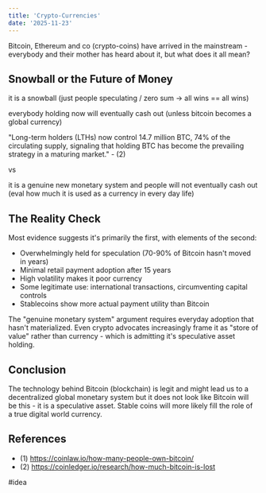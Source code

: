 ```yaml
---
title: 'Crypto-Currencies'  
date: '2025-11-23'
---
```

Bitcoin, Ethereum and co (crypto-coins) have arrived in the mainstream - everybody and their mother has heard about it, but what does it all mean?

## Snowball or the Future of Money

it is a snowball (just people speculating / zero sum  -> all wins == all wins)

everybody holding now will eventually cash out (unless bitcoin becomes a global currency)

"Long-term holders (LTHs) now control 14.7 million BTC, 74% of the circulating supply, signaling that holding BTC has become the prevailing strategy in a maturing market." - (2)

vs

it is a genuine new monetary system and people will not eventually cash out (eval how much it is used as a currency in every day life)

## The Reality Check

Most evidence suggests it's primarily the first, with elements of the second:

- Overwhelmingly held for speculation (70-90% of Bitcoin hasn't moved in years)
- Minimal retail payment adoption after 15 years
- High volatility makes it poor currency
- Some legitimate use: international transactions, circumventing capital controls
- Stablecoins show more actual payment utility than Bitcoin

The "genuine monetary system" argument requires everyday adoption that hasn't materialized. Even crypto advocates increasingly frame it as "store of value" rather than currency - which is admitting it's speculative asset holding.

## Conclusion

The technology behind Bitcoin (blockchain) is legit and might lead us to a decentralized global monetary system but it does not look like Bitcoin will be this - it is a speculative asset. Stable coins will more likely fill the role of a true digital world currency.

## References

- (1) <https://coinlaw.io/how-many-people-own-bitcoin/>
- (2) <https://coinledger.io/research/how-much-bitcoin-is-lost>

#idea
